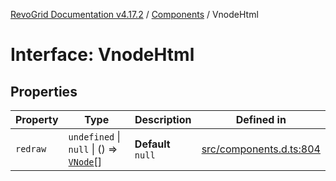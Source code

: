 [RevoGrid Documentation v4.17.2](README.md) / [Components](Namespace.Components.md) / VnodeHtml

# Interface: VnodeHtml

## Properties

| Property | Type | Description | Defined in |
| ------ | ------ | ------ | ------ |
| `redraw` | `undefined` \| `null` \| () => [`VNode`](Interface.VNode.md)[] | **Default** `null` | [src/components.d.ts:804](https://github.com/revolist/revogrid/blob/ce71b2a267b00cca0f999dcb05c4c4637765259a/src/components.d.ts#L804) |

